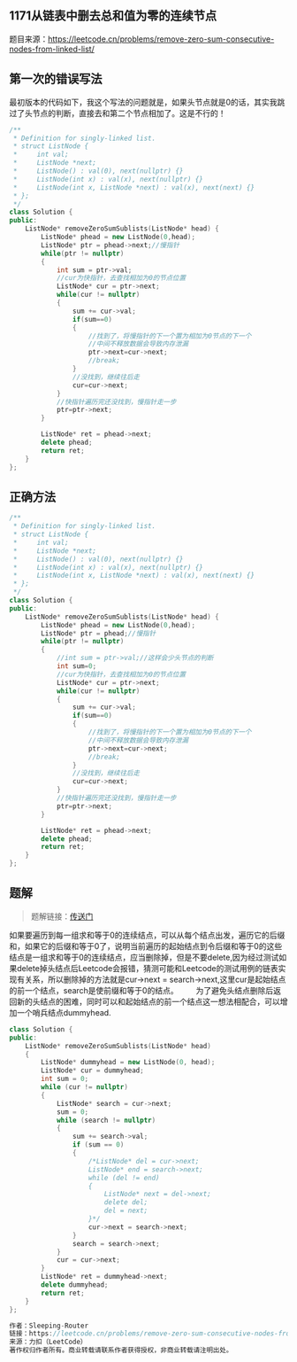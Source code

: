 ## 1171从链表中删去总和值为零的连续节点

题目来源：https://leetcode.cn/problems/remove-zero-sum-consecutive-nodes-from-linked-list/

## 第一次的错误写法

最初版本的代码如下，我这个写法的问题就是，如果头节点就是0的话，其实我跳过了头节点的判断，直接去和第二个节点相加了。这是不行的！

~~~cpp
/**
 * Definition for singly-linked list.
 * struct ListNode {
 *     int val;
 *     ListNode *next;
 *     ListNode() : val(0), next(nullptr) {}
 *     ListNode(int x) : val(x), next(nullptr) {}
 *     ListNode(int x, ListNode *next) : val(x), next(next) {}
 * };
 */
class Solution {
public:
    ListNode* removeZeroSumSublists(ListNode* head) {
        ListNode* phead = new ListNode(0,head);
        ListNode* ptr = phead->next;//慢指针
        while(ptr != nullptr)
        {
            int sum = ptr->val;
            //cur为快指针，去查找相加为0的节点位置
            ListNode* cur = ptr->next;
            while(cur != nullptr)
            {
                sum += cur->val;
                if(sum==0)
                {
                    //找到了，将慢指针的下一个置为相加为0节点的下一个
                    //中间不释放数据会导致内存泄漏
                    ptr->next=cur->next;
                    //break;
                }
                //没找到，继续往后走
                cur=cur->next;
            }
            //快指针遍历完还没找到，慢指针走一步
            ptr=ptr->next;
        }

        ListNode* ret = phead->next;
        delete phead;
        return ret;
    }
};
~~~

## 正确方法

~~~cpp
/**
 * Definition for singly-linked list.
 * struct ListNode {
 *     int val;
 *     ListNode *next;
 *     ListNode() : val(0), next(nullptr) {}
 *     ListNode(int x) : val(x), next(nullptr) {}
 *     ListNode(int x, ListNode *next) : val(x), next(next) {}
 * };
 */
class Solution {
public:
    ListNode* removeZeroSumSublists(ListNode* head) {
        ListNode* phead = new ListNode(0,head);
        ListNode* ptr = phead;//慢指针
        while(ptr != nullptr)
        {
            //int sum = ptr->val;//这样会少头节点的判断
            int sum=0;
            //cur为快指针，去查找相加为0的节点位置
            ListNode* cur = ptr->next;
            while(cur != nullptr)
            {
                sum += cur->val;
                if(sum==0)
                {
                    //找到了，将慢指针的下一个置为相加为0节点的下一个
                    //中间不释放数据会导致内存泄漏
                    ptr->next=cur->next;
                    //break;
                }
                //没找到，继续往后走
                cur=cur->next;
            }
            //快指针遍历完还没找到，慢指针走一步
            ptr=ptr->next;
        }

        ListNode* ret = phead->next;
        delete phead;
        return ret;
    }
};
~~~

## 题解

> 题解链接：[传送门](https://leetcode.cn/problems/remove-zero-sum-consecutive-nodes-from-linked-list/solution/bao-li-jie-fa-he-ha-xi-biao-jie-fa-by-mo-bqb3/)

如果要遍历到每一组求和等于0的连续结点，可以从每个结点出发，遍历它的后缀和，如果它的后缀和等于0了，说明当前遍历的起始结点到令后缀和等于0的这些结点是一组求和等于0的连续结点，应当删除掉，但是不要delete,因为经过测试如果delete掉头结点后Leetcode会报错，猜测可能和Leetcode的测试用例的链表实现有关系，所以删除掉的方法就是cur->next = search->next,这里cur是起始结点的前一个结点，search是使前缀和等于0的结点。
  为了避免头结点删除后返回新的头结点的困难，同时可以和起始结点的前一个结点这一想法相配合，可以增加一个哨兵结点dummyhead.

~~~cpp
class Solution {
public:
    ListNode* removeZeroSumSublists(ListNode* head) 
    {
        ListNode* dummyhead = new ListNode(0, head);
        ListNode* cur = dummyhead;
        int sum = 0;
        while (cur != nullptr)
        {
            ListNode* search = cur->next;
            sum = 0;
            while (search != nullptr)
            {
                sum += search->val;
                if (sum == 0)
                {
                    /*ListNode* del = cur->next;
                    ListNode* end = search->next;
                    while (del != end)
                    {
                        ListNode* next = del->next;
                        delete del;
                        del = next;
                    }*/
                    cur->next = search->next;
                }
                search = search->next;
            }
            cur = cur->next;
        }
        ListNode* ret = dummyhead->next;
        delete dummyhead;
        return ret;
    }
};

作者：Sleeping-Router
链接：https://leetcode.cn/problems/remove-zero-sum-consecutive-nodes-from-linked-list/solution/bao-li-jie-fa-he-ha-xi-biao-jie-fa-by-mo-bqb3/
来源：力扣（LeetCode）
著作权归作者所有。商业转载请联系作者获得授权，非商业转载请注明出处。
~~~

